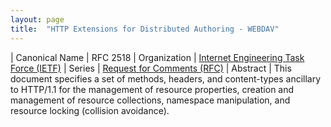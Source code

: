 ```yaml
---
layout: page
title:  "HTTP Extensions for Distributed Authoring - WEBDAV"
---
```


| Canonical Name | RFC 2518
| Organization | [Internet Engineering Task Force (IETF)](..)
| Series | [Request for Comments (RFC)](..)
| Abstract | This document specifies a set of methods, headers, and content-types ancillary to HTTP/1.1 for the management of resource properties, creation and management of resource collections, namespace manipulation, and resource locking (collision avoidance).